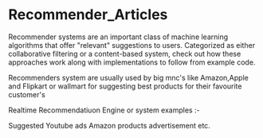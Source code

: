 # Recommender_Articles

Recommender systems are an important class of machine learning algorithms that offer "relevant" suggestions to users. Categorized as either collaborative filtering or a content-based system, check out how these approaches work along with implementations to follow from example code.

Recommenders system are usually used by big mnc's like Amazon,Apple and Flipkart or wallmart for suggesting best products for their favourite customer's


Realtime Recommendatiuon Engine or system examples :-

Suggested Youtube ads
Amazon products advertisement
etc.

